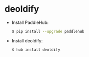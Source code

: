 # deoldify
* Install PaddleHub: 

    ```bash
    $ pip install --upgrade paddlehub
    ```

* Install deoldify: 

    ```bash
    $ hub install deoldify
    ```
